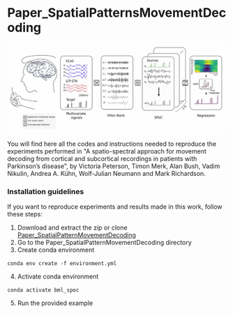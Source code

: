 # Paper_SpatialPatternsMovementDecoding
<p align="center">
<img src="Images/pipeline.jpg" width="600">
</p>
You will find here all the codes and instructions needed to reproduce the experiments performed in "A spatio-spectral approach for movement decoding from cortical and subcortical recordings in patients with Parkinson’s disease", by Victoria Peterson, Timon Merk, Alan Bush, Vadim Nikulin, Andrea A. Kühn, Wolf-Julian Neumann and Mark Richardson.

### Installation guidelines
If you want to reproduce experiments and results made in this work, follow these steps:
1. Download and extract the zip or clone [Paper_SpatialPatternMovementDecoding](https://github.com/Brain-Modulation-Lab/Paper_SpatialPatternsMovementDecoding.git)
2. Go to the Paper_SpatialPatternMovementDecoding directory
3. Create conda environment
```
conda env create -f environment.yml
```
4. Activate conda environment
```
conda activate bml_spoc
```
5. Run the provided example
